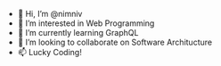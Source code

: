 - 👋 Hi, I’m @nimniv
- 👀 I’m interested in Web Programming
- 🌱 I’m currently learning GraphQL
- 💞️ I’m looking to collaborate on Software Architucture
- 📫 Lucky Coding!

<!---
nimniv/nimniv is a ✨ special ✨ repository because its `README.md` (this file) appears on your GitHub profile.
You can click the Preview link to take a look at your changes.
--->
